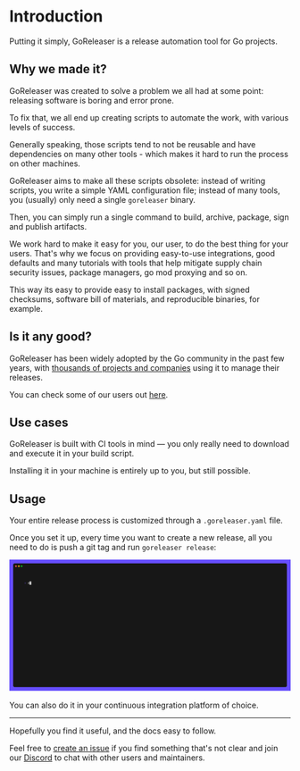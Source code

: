 # Introduction

Putting it simply, GoReleaser is a release automation tool for Go projects.

## Why we made it?

GoReleaser was created to solve a problem we all had at some point: releasing
software is boring and error prone.

To fix that, we all end up creating scripts to automate the work, with various
levels of success.

Generally speaking, those scripts tend to not be reusable and have dependencies
on many other tools - which makes it hard to run the process on other machines.

GoReleaser aims to make all these scripts obsolete: instead of writing scripts,
you write a simple YAML configuration file; instead of many tools, you (usually)
only need a single `goreleaser` binary.

Then, you can simply run a single command to build, archive, package, sign and
publish artifacts.

We work hard to make it easy for you, our user, to do the best thing for your
users.
That's why we focus on providing easy-to-use integrations, good defaults and
many tutorials with tools that help mitigate supply chain security issues,
package managers, go mod proxying and so on.

This way its easy to provide easy to install packages, with signed checksums,
software bill of materials, and reproducible binaries, for example.

## Is it any good?

GoReleaser has been widely adopted by the Go community in the past few years,
with
[thousands of projects and companies](https://github.com/search?q=path%3A.goreleaser.yml+OR+path%3A.goreleaser.yaml+&type=code)
using it to manage their releases.

You can check some of our users out [here](/users).

## Use cases

GoReleaser is built with CI tools in mind — you only really need to download and
execute it in your build script.

Installing it in your machine is entirely up to you, but still possible.

## Usage

Your entire release process is customized through a `.goreleaser.yaml` file.

Once you set it up, every time you want to create a new release, all you need to
do is push a git tag and run `goreleaser release`:

![goreleaser example gif](https://raw.githubusercontent.com/goreleaser/example-simple/main/goreleaser.gif)

You can also do it in your continuous integration platform of choice.

---

Hopefully you find it useful, and the docs easy to follow.

Feel free to [create an issue][iss] if you find something that's not clear and
join our [Discord][dis] to chat with other users and maintainers.

[iss]: https://github.com/weyfonk/goreleaser/issues
[dis]: https://discord.gg/RGEBtg8vQ6
